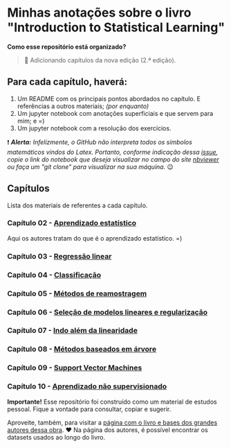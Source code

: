 # Minhas anotações sobre o livro "Introduction to Statistical Learning"

**Como esse repositório está organizado?**

> 🚧 Adicionando capítulos da nova edição (2.ª edição).

## Para cada capítulo, haverá:

1. Um README com os principais pontos abordados no capítulo. E referências a outros materiais; *(por enquanto)*
1. Um jupyter notebook com anotações superficiais e que servem para mim; e =)
1. Um jupyter notebook com a resolução dos exercícios.


:heavy_exclamation_mark: ***Alerta:*** *Infelizmente, o GitHub não interpreta todos os símbolos matemáticos vindos do Latex. Portanto, conforme indicação dessa [issue](https://github.com/brian-rose/ClimateModeling_courseware/issues/6), copie o link do notebook que deseja visualizar no campo do site [nbviewer](https://nbviewer.jupyter.org/) ou faça um "git clone" para visualizar na sua máquina.* :wink:

## Capítulos

Lista dos materiais de referentes a cada capítulo.

### Capítulo 02 - [Aprendizado estatístico](./ch02_statistical_learning/)
Aqui os autores tratam do que é o aprendizado estatístico. =)

### Capítulo 03 - [Regressão linear](./ch03_linear_regression/)

### Capítulo 04 - [Classificação](./ch04_classification/)

### Capítulo 05 - [Métodos de reamostragem](./ch05_resampling_methods/)

### Capítulo 06 - [Seleção de modelos lineares e regularização](./ch06_linear_model_selection_regularization/)

### Capítulo 07 - [Indo além da linearidade](./ch07_moving_beyond_linearity/)

### Capítulo 08 - [Métodos baseados em árvore](./ch08_tree_based_methods/)

### Capítulo 09 - [Support Vector Machines](./ch09_svm/)

### Capítulo 10 - [Aprendizado não supervisionado](./ch10_unsupervised_learning/)


**Importante!**
Esse repositório foi construído como um material de estudos pessoal.
Fique a vontade para consultar, copiar e sugerir.

Aproveite, também, para visitar a [página com o livro e bases dos grandes autores dessa obra](http://faculty.marshall.usc.edu/gareth-james/ISL/). :heart:
Na página dos autores, é possível encontrar os datasets usados ao longo do livro.
